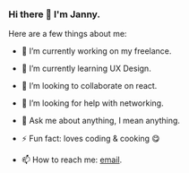### Hi there 👋 I'm Janny. 

Here are a few things about me:

- 🔭 I’m currently working on my freelance.

- 🌱 I’m currently learning UX Design.

- 👯 I’m looking to collaborate on react.

- 🤔 I’m looking for help with networking.

- 💬 Ask me about anything, I mean anything.

- ⚡ Fun fact: loves coding & cooking 😋


- 📫 How to reach me: [email](jannykosin@gmail.com).
